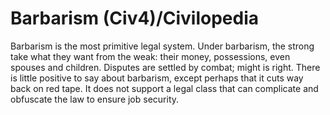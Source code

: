 # Barbarism (Civ4)/Civilopedia

Barbarism is the most primitive legal system. Under barbarism, the strong take what they want from the weak: their money, possessions, even spouses and children. Disputes are settled by combat; might is right.
There is little positive to say about barbarism, except perhaps that it cuts way back on red tape. It does not support a legal class that can complicate and obfuscate the law to ensure job security.